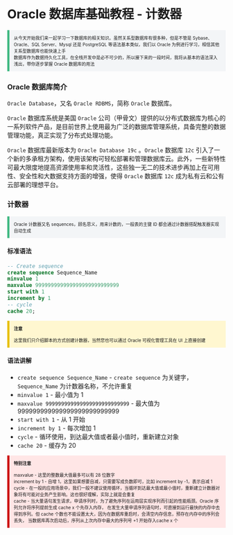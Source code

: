 # Oracle 数据库基础教程 - 计数器

<section style="border-left: 5px solid #42b983; padding: 10px; background-color: #f3f5f7; font-size: 10px;">
    从今天开始我们来一起学习一下数据库的相关知识。虽然关系型数据库有很多种，但是不管是 Sybase、Oracle、SQL Server、Mysql 还是 PostgreSQL 等语法基本类似，我们以 Oracle 为例进行学习，相信其他关系型数据库也能快速上手
    <br>
    数据库作为数据持久化工具，在全栈开发中是必不可少的，所以接下来的一段时间，我将从基本的语法深入浅出，带你逐步掌握 Oracle 数据库的用法
</section>

### Oracle 数据库简介

`Oracle Database`，又名 `Oracle RDBMS`，简称 `Oracle` 数据库。

`Oracle` 数据库系统是美国 `Oracle` 公司（甲骨文）提供的以分布式数据库为核心的一系列软件产品，是目前世界上使用最为广泛的数据库管理系统，具备完整的数据管理功能，真正实现了分布式处理功能。

`Oracle` 数据库最新版本为 `Oracle Database 19c` 。`Oracle` 数据库 `12c` 引入了一个新的多承租方架构，使用该架构可轻松部署和管理数据库云。此外，一些新特性可最大限度地提高资源使用率和灵活性，这些独一无二的技术进步再加上在可用性、安全性和大数据支持方面的增强，使得 `Oracle` 数据库 `12c` 成为私有云和公有云部署的理想平台。

### 计数器

<section style="border-left: 5px solid #42b983; padding: 10px; background-color: #f3f5f7; font-size: 10px;">
    Oracle 计数器又名 sequences，顾名思义，用来计数的，一般表的主键 ID 都会通过计数器搭配触发器实现自动生成
</section>

#### 标准语法

```sql
-- Create sequence
create sequence Sequence_Name
minvalue 1
maxvalue 999999999999999999999999999
start with 1
increment by 1
-- cycle
cache 20;
```

<section style="border-left: 5px solid #e7c000; padding: 10px; background-color: #fff7d0; font-size: 10px;">
    <strong>注意</strong>
    <br><br>
    这里我们只介绍脚本的方式创建计数器，当然您也可以通过 Oracle 可视化管理工具在 UI 上直接创建
</section>

#### 语法讲解

- `create sequence Sequence_Name` - `create sequence` 为关键字，`Sequence_Name` 为计数器名称，不允许重复
- `minvalue 1` - 最小值为 1
- `maxvalue 999999999999999999999999999` - 最大值为 999999999999999999999999999
- `start with 1` - 从 1 开始
- `increment by 1` - 每次增加 1
- `cycle` - 循环使用，到达最大值或者最小值时，重新建立对象 
- `cache 20` - 缓存为 20

<section style="border-left: 5px solid #cc0000; padding: 10px; background-color: #ffe6e6; font-size: 10px;">
    <strong>特别注意</strong>
    <br><br>
    maxvalue - 这里的整数最大值最多可以有 28 位数字
    <br>
    increment by 1 - 自增 1，这里如果想要自减，只需要写成负数即可，比如 increment by -1，表示自减 1
    <br>
    cycle - 在一般的应用场景中，我们一般不建议使用循环，当循环到达最大值或最小值时，重新建立计数器对象将有可能对业务产生影响。这也很好理解，实际上就是会重复
    <br>
    cache - 当大量语句发生请求，申请序列时，为了避免序列在运用层实现序列而引起的性能瓶颈。Oracle 序列允许将序列提前生成 cache x 个先存入内存，
在发生大量申请序列语句时，可直接到运行最快的内存中去得到序列。但 cache 个数也不能设置太大，因为在数据库重启时，会清空内存信息，预存在内存中的序列会丢失，
当数据库再次启动后，序列从上次内存中最大的序列号 +1 开始存入cache x 个
</section>

